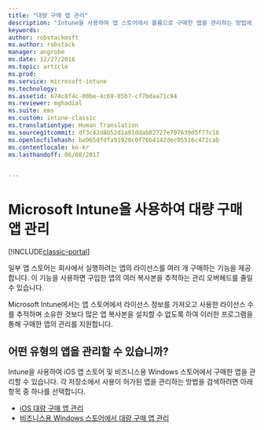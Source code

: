 ```yaml
---
title: "대량 구매 앱 관리"
description: "Intune을 사용하여 앱 스토어에서 볼륨으로 구매한 앱을 관리하는 방법에 대해 알아봅니다."
keywords: 
author: robstackmsft
ms.author: robstack
manager: angrobe
ms.date: 12/27/2016
ms.topic: article
ms.prod: 
ms.service: microsoft-intune
ms.technology: 
ms.assetid: 674c8f4c-00be-4c69-85b7-cf7bdaa71c94
ms.reviewer: mghadial
ms.suite: ems
ms.custom: intune-classic
ms.translationtype: Human Translation
ms.sourcegitcommit: df3c42d8b52d1a01ddab82727e707639d5f77c16
ms.openlocfilehash: ba965dfdfa91920c0f76b4142dec05516c472cab
ms.contentlocale: ko-kr
ms.lasthandoff: 06/08/2017


---
```


# <a name="manage-volume-purchased-apps-using-microsoft-intune"></a>Microsoft Intune을 사용하여 대량 구매 앱 관리

[!INCLUDE[classic-portal](../includes/classic-portal.md)]

일부 앱 스토어는 회사에서 실행하려는 앱의 라이선스를 여러 개 구매하는 기능을 제공합니다. 이 기능을 사용하면 구입한 앱의 여러 복사본을 추적하는 관리 오버헤드를 줄일 수 있습니다.

Microsoft Intune에서는 앱 스토어에서 라이선스 정보를 가져오고 사용한 라이선스 수를 추적하며 소유한 것보다 많은 앱 복사본을 설치할 수 없도록 하여 이러한 프로그램을 통해 구매한 앱의 관리를 지원합니다.

## <a name="which-types-of-apps-can-you-manage"></a>어떤 유형의 앱을 관리할 수 있습니까?

Intune을 사용하여 iOS 앱 스토어 및 비즈니스용 Windows 스토어에서 구매한 앱을 관리할 수 있습니다.
각 저장소에서 사용이 허가된 앱을 관리하는 방법을 검색하려면 아래 항목 중 하나를 선택합니다.

- [iOS 대량 구매 앱 관리](manage-ios-apps-you-purchased-through-a-volume-purchase-program-with-microsoft-intune.md)
- [비즈니스용 Windows 스토어에서 대량 구매 앱 관리](manage-apps-you-purchased-from-the-windows-store-for-business-with-microsoft-intune.md)

